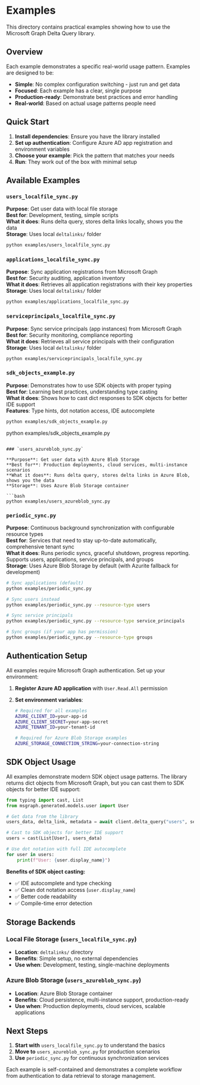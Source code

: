 # Examples

This directory contains practical examples showing how to use the Microsoft Graph Delta Query library.

## Overview

Each example demonstrates a specific real-world usage pattern. Examples are designed to be:

- **Simple**: No complex configuration switching - just run and get data
- **Focused**: Each example has a clear, single purpose
- **Production-ready**: Demonstrate best practices and error handling
- **Real-world**: Based on actual usage patterns people need

## Quick Start

1. **Install dependencies**: Ensure you have the library installed
2. **Set up authentication**: Configure Azure AD app registration and environment variables  
3. **Choose your example**: Pick the pattern that matches your needs
4. **Run**: They work out of the box with minimal setup

## Available Examples

### `users_localfile_sync.py`

**Purpose**: Get user data with local file storage  
**Best for**: Development, testing, simple scripts  
**What it does**: Runs delta query, stores delta links locally, shows you the data  
**Storage**: Uses local `deltalinks/` folder

```bash
python examples/users_localfile_sync.py
```

### `applications_localfile_sync.py`

**Purpose**: Sync application registrations from Microsoft Graph  
**Best for**: Security auditing, application inventory  
**What it does**: Retrieves all application registrations with their key properties  
**Storage**: Uses local `deltalinks/` folder

```bash
python examples/applications_localfile_sync.py
```

### `serviceprincipals_localfile_sync.py`

**Purpose**: Sync service principals (app instances) from Microsoft Graph  
**Best for**: Security monitoring, compliance reporting  
**What it does**: Retrieves all service principals with their configuration  
**Storage**: Uses local `deltalinks/` folder

```bash
python examples/serviceprincipals_localfile_sync.py
```

### `sdk_objects_example.py`

**Purpose**: Demonstrates how to use SDK objects with proper typing  
**Best for**: Learning best practices, understanding type casting  
**What it does**: Shows how to cast dict responses to SDK objects for better IDE support  
**Features**: Type hints, dot notation access, IDE autocomplete

```bash
python examples/sdk_objects_example.py
```
python examples/sdk_objects_example.py
```

### `users_azureblob_sync.py`

**Purpose**: Get user data with Azure Blob Storage  
**Best for**: Production deployments, cloud services, multi-instance scenarios  
**What it does**: Runs delta query, stores delta links in Azure Blob, shows you the data  
**Storage**: Uses Azure Blob Storage container

```bash
python examples/users_azureblob_sync.py
```

### `periodic_sync.py`

**Purpose**: Continuous background synchronization with configurable resource types  
**Best for**: Services that need to stay up-to-date automatically, comprehensive tenant sync  
**What it does**: Runs periodic syncs, graceful shutdown, progress reporting. Supports users, applications, service principals, and groups  
**Storage**: Uses Azure Blob Storage by default (with Azurite fallback for development)

```bash
# Sync applications (default)
python examples/periodic_sync.py

# Sync users instead
python examples/periodic_sync.py --resource-type users

# Sync service principals  
python examples/periodic_sync.py --resource-type service_principals

# Sync groups (if your app has permission)
python examples/periodic_sync.py --resource-type groups
```

## Authentication Setup

All examples require Microsoft Graph authentication. Set up your environment:

1. **Register Azure AD application** with `User.Read.All` permission
2. **Set environment variables**:

   ```bash
   # Required for all examples
   AZURE_CLIENT_ID=your-app-id
   AZURE_CLIENT_SECRET=your-app-secret  
   AZURE_TENANT_ID=your-tenant-id
   
   # Required for Azure Blob Storage examples
   AZURE_STORAGE_CONNECTION_STRING=your-connection-string
   ```

## SDK Object Usage

All examples demonstrate modern SDK object usage patterns. The library returns dict objects from Microsoft Graph, but you can cast them to SDK objects for better IDE support:

```python
from typing import cast, List
from msgraph.generated.models.user import User

# Get data from the library
users_data, delta_link, metadata = await client.delta_query("users", select=["id", "displayName"])

# Cast to SDK objects for better IDE support
users = cast(List[User], users_data)

# Use dot notation with full IDE autocomplete
for user in users:
    print(f"User: {user.display_name}")
```

**Benefits of SDK object casting:**

- ✅ IDE autocomplete and type checking
- ✅ Clean dot notation access (`user.display_name`)
- ✅ Better code readability
- ✅ Compile-time error detection

## Storage Backends

### Local File Storage (`users_localfile_sync.py`)

- **Location**: `deltalinks/` directory
- **Benefits**: Simple setup, no external dependencies
- **Use when**: Development, testing, single-machine deployments

### Azure Blob Storage (`users_azureblob_sync.py`)

- **Location**: Azure Blob Storage container
- **Benefits**: Cloud persistence, multi-instance support, production-ready
- **Use when**: Production deployments, cloud services, scalable applications

## Next Steps

1. **Start with** `users_localfile_sync.py` to understand the basics
2. **Move to** `users_azureblob_sync.py` for production scenarios  
3. **Use** `periodic_sync.py` for continuous synchronization services

Each example is self-contained and demonstrates a complete workflow from authentication to data retrieval to storage management.
